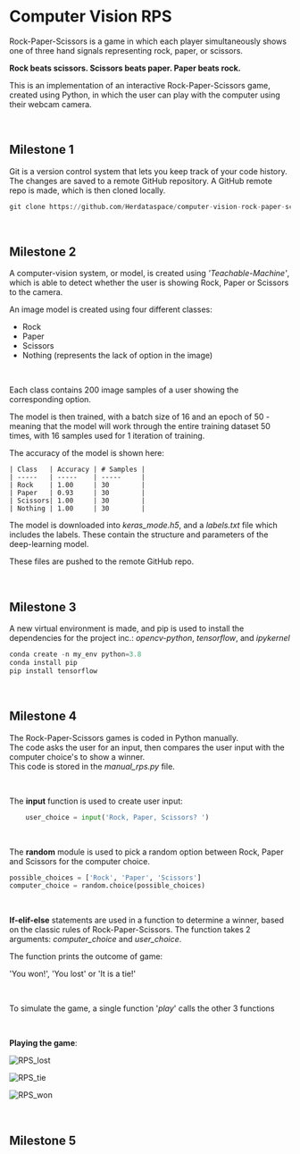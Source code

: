 # Computer Vision RPS

Rock-Paper-Scissors is a game in which each player simultaneously shows one of three hand signals representing rock, paper, or scissors. <br>

**Rock beats scissors. Scissors beats paper. Paper beats rock.**  

This is an implementation of an interactive Rock-Paper-Scissors game, created using Python, in which the user can play with the computer using their webcam camera. 

<br>

## Milestone 1

Git is a version control system that lets you keep track of your code history. The changes are saved to a remote GitHub repository. A GitHub remote repo is made, which is then cloned locally. 

```python
git clone https://github.com/Herdataspace/computer-vision-rock-paper-scissors.git
```

<br>

## Milestone 2

A computer-vision system, or model, is created using *'Teachable-Machine'*, which is able to detect whether the user is showing Rock, Paper or Scissors to the camera.  

An image model is created using four different classes:
- Rock
- Paper
- Scissors
- Nothing (represents the lack of option in the image)

<br>

Each class contains 200 image samples of a user showing the corresponding option. 

The model is then trained, with a batch size of 16 and an epoch of 50 - meaning that the model will work through the entire training dataset 50 times, with 16 samples used for 1 iteration of training. 

The accuracy of the model is shown here:

    | Class   | Accuracy | # Samples |
    | -----   | -----    | -----     |
    | Rock    | 1.00     | 30        |
    | Paper   | 0.93     | 30        |
    | Scissors| 1.00     | 30        |
    | Nothing | 1.00     | 30        |

The model is downloaded into *keras_mode.h5*, and a *labels.txt* file which includes the labels. These contain the structure and parameters of the deep-learning model.

These files are pushed to the remote GitHub repo.

<br>

## Milestone 3

A new virtual environment is made, and pip is used to install the dependencies for the project inc.: *opencv-python*, *tensorflow*, and *ipykernel*

```python
conda create -n my_env python=3.8
conda install pip 
pip install tensorflow
```

<br>

## Milestone 4

The Rock-Paper-Scissors games is coded in Python manually. <br>
The code asks the user for an input, then compares the user input with the computer choice's to show a winner.<br>
This code is stored in the *manual_rps.py* file.

<br>

The **input** function is used to create user input:

```python
    user_choice = input('Rock, Paper, Scissors? ')
```
<br>

The **random** module is used to pick a random option between Rock, Paper and Scissors for the computer choice.

```python
possible_choices = ['Rock', 'Paper', 'Scissors']
computer_choice = random.choice(possible_choices)
```
<br>

**If-elif-else** statements are used in a function to determine a winner, based on the classic rules of Rock-Paper-Scissors.  The function takes 2 arguments: *computer_choice* and *user_choice*.

The function prints the outcome of game: 

'You won!', 'You lost' or 'It is a tie!'

<br>

To simulate the game, a single function '*play*' calls the other 3 functions

<br> 

**Playing the game**:

![RPS_lost](https://github.com/Herdataspace/computer-vision-rock-paper-scissors/assets/117936304/aeb46c66-69cd-4b3b-8ae3-9e7ff3c0d5a5)

![RPS_tie](https://github.com/Herdataspace/computer-vision-rock-paper-scissors/assets/117936304/73391559-38d0-45cc-ab00-1436a70fc0ce)

![RPS_won](https://github.com/Herdataspace/computer-vision-rock-paper-scissors/assets/117936304/54c0a05d-5ee2-4734-bdc7-56b79715b31d)

<br>

## Milestone 5

